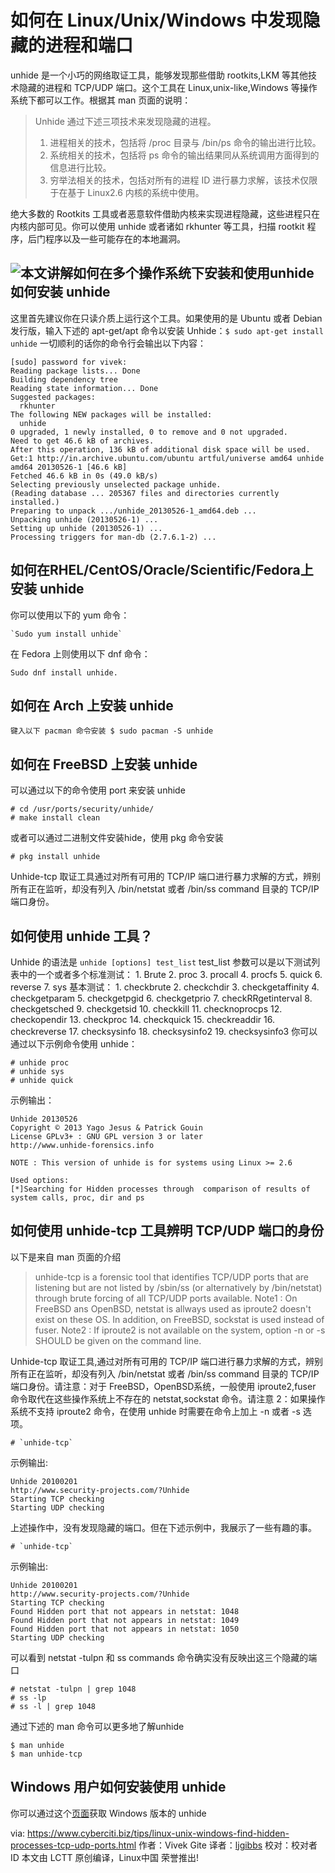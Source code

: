 # 如何在 Linux/Unix/Windows 中发现隐藏的进程和端口


unhide 是一个小巧的网络取证工具，能够发现那些借助 rootkits,LKM 等其他技术隐藏的进程和 TCP/UDP 端口。这个工具在 Linux,unix-like,Windows 等操作系统下都可以工作。根据其 man 页面的说明：

> Unhide 通过下述三项技术来发现隐藏的进程。
> 	1. 进程相关的技术，包括将 /proc 目录与 /bin/ps  命令的输出进行比较。
> 	2. 系统相关的技术，包括将 ps 命令的输出结果同从系统调用方面得到的信息进行比较。
> 	3. 穷举法相关的技术，包括对所有的进程 ID 进行暴力求解，该技术仅限于在基于 Linux2.6 内核的系统中使用。

绝大多数的 Rootkits 工具或者恶意软件借助内核来实现进程隐藏，这些进程只在内核内部可见。你可以使用 unhide 或者诸如 rkhunter 等工具，扫描 rootkit 程序，后门程序以及一些可能存在的本地漏洞。

![本文讲解如何在多个操作系统下安装和使用unhide][1]
如何安装 unhide
-----------

这里首先建议你在只读介质上运行这个工具。如果使用的是 Ubuntu 或者 Debian 发行版，输入下述的 apt-get/apt 命令以安装 Unhide：`$ sudo apt-get install unhide` 一切顺利的话你的命令行会输出以下内容：

    [sudo] password for vivek: 
    Reading package lists... Done
    Building dependency tree       
    Reading state information... Done
    Suggested packages:
      rkhunter
    The following NEW packages will be installed:
      unhide
    0 upgraded, 1 newly installed, 0 to remove and 0 not upgraded.
    Need to get 46.6 kB of archives.
    After this operation, 136 kB of additional disk space will be used.
    Get:1 http://in.archive.ubuntu.com/ubuntu artful/universe amd64 unhide amd64 20130526-1 [46.6 kB]
    Fetched 46.6 kB in 0s (49.0 kB/s)
    Selecting previously unselected package unhide.
    (Reading database ... 205367 files and directories currently installed.)
    Preparing to unpack .../unhide_20130526-1_amd64.deb ...
    Unpacking unhide (20130526-1) ...
    Setting up unhide (20130526-1) ...
    Processing triggers for man-db (2.7.6.1-2) ...

如何在RHEL/CentOS/Oracle/Scientific/Fedora上安装 unhide
------------------------------------------------------------------

你可以使用以下的 yum 命令：

    `Sudo yum install unhide` 

在 Fedora 上则使用以下 dnf 命令：

    Sudo dnf install unhide.

如何在 Arch 上安装 unhide
-------------------

    键入以下 pacman 命令安装 $ sudo pacman -S unhide

如何在 FreeBSD 上安装 unhide
----------------------

可以通过以下的命令使用 port 来安装 unhide

    # cd /usr/ports/security/unhide/
    # make install clean

或者可以通过二进制文件安装hide，使用 pkg 命令安装

    # pkg install unhide 

Unhide-tcp 取证工具通过对所有可用的 TCP/IP 端口进行暴力求解的方式，辨别所有正在监听，却没有列入 /bin/netstat  或者  /bin/ss command  目录的 TCP/IP 端口身份。

如何使用 unhide 工具？
---------------

Unhide 的语法是 `unhide [options] test_list` test_list 参数可以是以下测试列表中的一个或者多个标准测试：
	1. Brute 
	2. proc
	3. procall
	4. procfs
	5. quick
	6. reverse
	7. sys
基本测试：
	1. checkbrute
	2. checkchdir
	3. checkgetaffinity
	4. checkgetparam
	5. checkgetpgid
	6. checkgetprio
	7. checkRRgetinterval
	8. checkgetsched
	9. checkgetsid
	10. checkkill
	11. checknoprocps
	12. checkopendir
	13. checkproc
	14. checkquick
	15. checkreaddir
	16. checkreverse
	17. checksysinfo
	18. checksysinfo2
	19. checksysinfo3
你可以通过以下示例命令使用 unhide：

    # unhide proc
    # unhide sys
    # unhide quick

示例输出：

    Unhide 20130526
    Copyright © 2013 Yago Jesus & Patrick Gouin
    License GPLv3+ : GNU GPL version 3 or later
    http://www.unhide-forensics.info
     
    NOTE : This version of unhide is for systems using Linux >= 2.6 
     
    Used options: 
    [*]Searching for Hidden processes through  comparison of results of system calls, proc, dir and ps

如何使用 unhide-tcp 工具辨明 TCP/UDP 端口的身份
----------------------------------

以下是来自 man 页面的介绍

> unhide-tcp is a forensic tool that identifies TCP/UDP ports that are
> listening but are not listed by /sbin/ss (or alternatively by
> /bin/netstat) through brute forcing of all TCP/UDP ports available.
> Note1 : On FreeBSD ans OpenBSD, netstat is allways used as iproute2
> doesn't exist on these OS. In addition, on FreeBSD, sockstat is used
> instead of fuser. Note2 : If iproute2 is not available on the system,
> option -n or -s SHOULD be given on the command line.

Unhide-tcp 取证工具,通过对所有可用的 TCP/IP 端口进行暴力求解的方式，辨别所有正在监听，却没有列入 /bin/netstat  或者  /bin/ss command  目录的 TCP/IP 端口身份。请注意：对于 FreeBSD，OpenBSD系统，一般使用 iproute2,fuser 命令取代在这些操作系统上不存在的 netstat,sockstat 命令。请注意 2：如果操作系统不支持 iproute2 命令，在使用 unhide 时需要在命令上加上 -n 或者 -s 选项。

    # `unhide-tcp`

示例输出:

    Unhide 20100201
    http://www.security-projects.com/?Unhide
    Starting TCP checking
    Starting UDP checking

上述操作中，没有发现隐藏的端口。但在下述示例中，我展示了一些有趣的事。

    # `unhide-tcp` 

示例输出:

    Unhide 20100201
    http://www.security-projects.com/?Unhide
    Starting TCP checking
    Found Hidden port that not appears in netstat: 1048
    Found Hidden port that not appears in netstat: 1049
    Found Hidden port that not appears in netstat: 1050
    Starting UDP checking

可以看到 netstat -tulpn 和 ss commands 命令确实没有反映出这三个隐藏的端口

    # netstat -tulpn | grep 1048
    # ss -lp
    # ss -l | grep 1048

通过下述的 man 命令可以更多地了解unhide

    $ man unhide
    $ man unhide-tcp

Windows 用户如何安装使用 unhide
---------------------
你可以通过这个[页面][2]获取 Windows 版本的 unhide

via: https://www.cyberciti.biz/tips/linux-unix-windows-find-hidden-processes-tcp-udp-ports.html
作者：Vivek Gite 译者：[ljgibbs][3] 校对：校对者ID
本文由 LCTT 原创编译，Linux中国 荣誉推出!


  [1]: https://camo.githubusercontent.com/51ee31c20a799512dcd09d88cacbe8dd04731529/68747470733a2f2f7777772e6379626572636974692e62697a2f746970732f77702d636f6e74656e742f75706c6f6164732f323031312f31312f4c696e75782d467265654253442d556e69782d57696e646f77732d46696e642d48696464656e2d50726f636573732d506f7274732e6a7067
  [2]: http://www.unhide-forensics.info/?Windows:Download
  [3]: https://github.com/ljgibbslf

